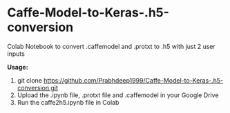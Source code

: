 # Caffe-Model-to-Keras-.h5-conversion
Colab Notebook to convert .caffemodel and .protxt to .h5 with just 2 user inputs


**Usage:**
1. git clone https://github.com/Prabhdeep1999/Caffe-Model-to-Keras-.h5-conversion.git
2. Upload the .ipynb file, .protxt file and .caffemodel in your Google Drive
3. Run the caffe2h5.ipynb file in Colab
